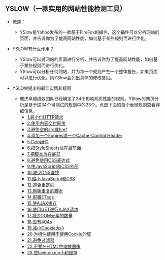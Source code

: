 ## YSLOW（一款实用的网站性能检测工具）
- 概述：
    - YSlow是Yahoo发布的一款基于FireFox的插件，这个插件可以分析网站的页面，并告诉你为了提高网站性能，如何基于某些规则而进行优化。

- YSLOW有什么作用？
    - YSlow可以对网站的页面进行分析，并告诉你为了提高网站性能，如何基于某些规则而进行优化。
    - YSlow可以分析任何网站，并为每一个规则产生一个整体报告，如果页面可以进行优化，则YSlow会列出具体的修改意见。

- YSLOW提出的最佳实践和规则
    - 雅虎卓越绩效团队已经确定了34个影响网页性能的规则。YSlow的网页分析是基于这34个可测试的规则中的23个。点击下面的每个表现规则查看详细信息。
        - [1.最小化HTTP请求](https://developer.yahoo.com/performance/rules.html#num_http)
        - [2.使用内容交付网络](https://developer.yahoo.com/performance/rules.html#cdn)
        - [3.避免空的src或href](https://developer.yahoo.com/performance/rules.html#emptysrc)
        - [4.添加一个Expires或一个Cache-Control Header](https://developer.yahoo.com/performance/rules.html#expires)
        - [5.Gzip组件](https://developer.yahoo.com/performance/rules.html#css_top)
        - [6.把StyleSheets放在最前面](https://developer.yahoo.com/performance/rules.html#css_top)
        - [7.把脚本放在底部](https://developer.yahoo.com/performance/rules.html#js_bottom)
        - [8.避免使用CSS表达式](https://developer.yahoo.com/performance/rules.html#css_expressions)
        - [9.使JavaScript和CSS外部](https://developer.yahoo.com/performance/rules.html#external)
        - [10.减少DNS查找](https://developer.yahoo.com/performance/rules.html#dns_lookups)
        - [11.缩小JavaScript和CSS](https://developer.yahoo.com/performance/rules.html#minify)
        - [12.避免重定向](https://developer.yahoo.com/performance/rules.html#redirects)
        - [13.删除重复的脚本](https://developer.yahoo.com/performance/rules.html#js_dupes)
        - [14.配置ETags](https://developer.yahoo.com/performance/rules.html#etags)
        - [15.使AJAX缓存](https://developer.yahoo.com/performance/rules.html#cacheajax)
        - [16.使用GET进行AJAX请求](https://developer.yahoo.com/performance/rules.html#ajax_get)
        - [17.减少DOM元素的数量](https://developer.yahoo.com/performance/rules.html#min_dom)
        - [18.没有404s](https://developer.yahoo.com/performance/rules.html#no404)
        - [19.减小Cookie大小](https://developer.yahoo.com/performance/rules.html#cookie_size)
        - [20.为组件使用不使用Cookie的域](https://developer.yahoo.com/performance/rules.html#cookie_free)
        - [21.避免过滤器](https://developer.yahoo.com/performance/rules.html#no_filters)
        - [22.不要在HTML中缩放图像](https://developer.yahoo.com/performance/rules.html#no_scale)
        - [23.使favicon.ico小和缓存](https://developer.yahoo.com/performance/rules.html#favicon)